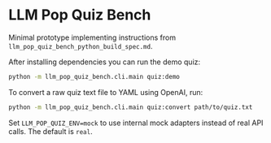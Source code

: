 # LLM Pop Quiz Bench

Minimal prototype implementing instructions from `llm_pop_quiz_bench_python_build_spec.md`.

After installing dependencies you can run the demo quiz:

```bash
python -m llm_pop_quiz_bench.cli.main quiz:demo
```

To convert a raw quiz text file to YAML using OpenAI, run:

```bash
python -m llm_pop_quiz_bench.cli.main quiz:convert path/to/quiz.txt
```

Set `LLM_POP_QUIZ_ENV=mock` to use internal mock adapters instead of real API
calls. The default is `real`.

